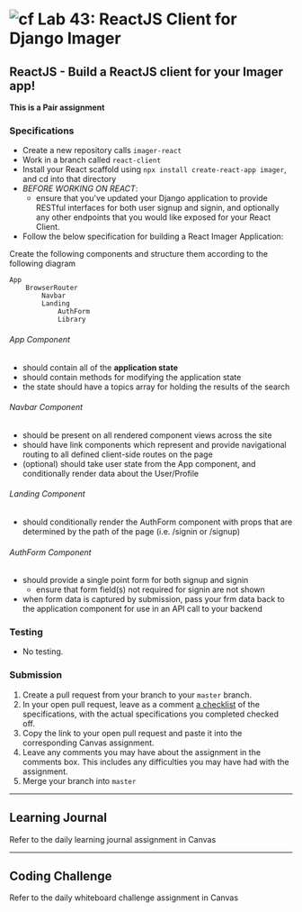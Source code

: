 # ![cf](http://i.imgur.com/7v5ASc8.png) Lab 43: ReactJS Client for Django Imager

## ReactJS - Build a ReactJS client for your Imager app!

**This is a Pair assignment**

### Specifications

- Create a new repository calls `imager-react`
- Work in a branch called `react-client`
- Install your React scaffold using `npx install create-react-app imager`, and cd into that directory
- *BEFORE WORKING ON REACT*:
    - ensure that you've updated your Django application to provide RESTful interfaces for both user signup and signin, and optionally any other endpoints that you would like exposed for your React Client.
- Follow the below specification for building a React Imager Application:

Create the following components and structure them according to the following diagram
```
App
    BrowserRouter
        Navbar
        Landing
            AuthForm
            Library
```
###### App Component
* should contain all of the **application state**
* should contain methods for modifying the application state
* the state should have a topics array for holding the results of the search

###### Navbar Component
* should be present on all rendered component views across the site
* should have link components which represent and provide navigational routing to all defined client-side routes on the page
* (optional) should take user state from the App component, and conditionally render data about the User/Profile

###### Landing Component
* should conditionally render the AuthForm component with props that are determined by the path of the page (i.e. /signin or /signup)

###### AuthForm Component
*  should provide a single point form for both signup and signin
    - ensure that form field(s) not required for signin are not shown
* when form data is captured by submission, pass your frm data back to the application component for use in an API call to your backend


### Testing
- No testing.

### Submission

1. Create a pull request from your branch to your `master` branch.
2. In your open pull request, leave as a comment [a checklist](https://github.com/blog/1825-task-lists-in-all-markdown-documents) of the specifications, with the actual specifications you completed checked off.
3. Copy the link to your open pull request and paste it into the corresponding Canvas assignment.
4. Leave any comments you may have about the assignment in the comments box. This includes any difficulties you may have had with the assignment.
5. Merge your branch into `master`

---

## Learning Journal
Refer to the daily learning journal assignment in Canvas

---

## Coding Challenge
Refer to the daily whiteboard challenge assignment in Canvas
